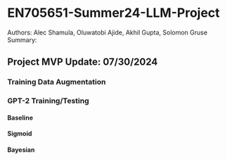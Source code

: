# EN705651-Summer24-LLM-Project

Authors: Alec Shamula, Oluwatobi Ajide, Akhil Gupta, Solomon Gruse   
Summary: 



## Project MVP Update: 07/30/2024


### Training Data Augmentation


### GPT-2 Training/Testing


#### Baseline


#### Sigmoid


#### Bayesian
